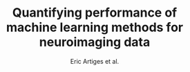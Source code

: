 ---
cat: gaia
subcat: platform
bestof: false
author: Eric Artiges et al.
title: Quantifying performance of machine learning methods for neuroimaging data
journal: NeuroImage
year: 2019
type: article
---